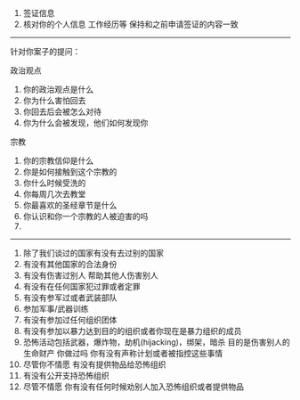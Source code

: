 1. 签证信息
2. 核对你的个人信息 工作经历等 保持和之前申请签证的内容一致
---
针对你案子的提问：

政治观点
1. 你的政治观点是什么
4. 你为什么害怕回去
5.  你回去后会被怎么对待
6. 你为什么会被发现，他们如何发现你

宗教

1. 你的宗教信仰是什么
2. 你是如何接触到这个宗教的
3. 你什么时候受洗的
4. 你每周几次去教堂
5. 你最喜欢的圣经章节是什么
6. 你认识和你一个宗教的人被迫害的吗
7. 

---

1.  除了我们谈过的国家有没有去过别的国家
2.  有没有其他国家的合法身份
3.  有没有伤害过别人  帮助其他人伤害别人
4.  有没有在任何国家犯过罪或者定罪
5.  有没有参军过或者武装部队
6.  参加军事/武器训练
7.  有没有参加过任何组织团体
8.  有没有参加以暴力达到目的的组织或者你现在是暴力组织的成员
9.  恐怖活动包括武器，爆炸物，劫机(hijacking)，绑架，暗杀  目的是伤害别人的生命财产  你做过吗  你有没有声称计划或者被指控这些事情
10.  尽管你不情愿  有没有提供物品给恐怖组织
11.  有没有公开支持恐怖组织
12.  尽管不情愿  你有没有任何时候劝别人加入恐怖组织或者提供物品

<!--stackedit_data:
eyJoaXN0b3J5IjpbNDYxNzI1MCwtMjA4ODc0NjYxMl19
-->